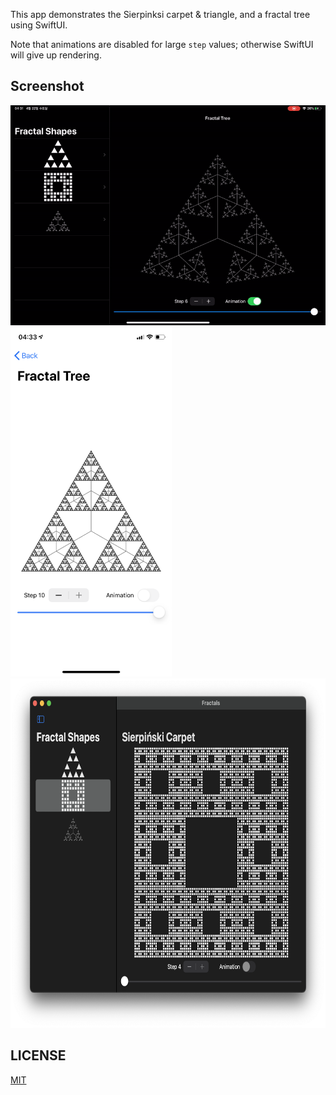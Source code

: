 This app demonstrates the Sierpinksi carpet & triangle, and a fractal tree using
SwiftUI.

Note that animations are disabled for large `step` values; otherwise SwiftUI will give up rendering.

## Screenshot
![ipad screenshot](ipad.gif)
<img src="iphone.png" alt="iphone screenshot" height="559"/>
<img src="mac.png" alt="mac screenshot" height="559"/>

## LICENSE
[MIT](LICENSE)
